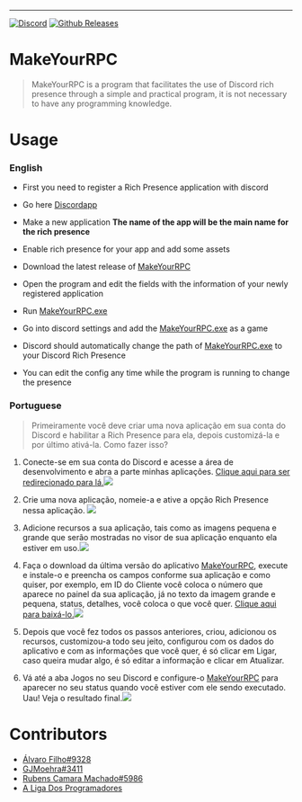 ---

[![Discord](https://img.shields.io/discord/427525850360053780.svg?style=flat-square)](https://discord.gg/heg6VB2) [![Github Releases](https://img.shields.io/github/downloads/SrSheep/MakeYourRPC/latest/total.svg?style=flat-square)](https://github.com/SrSheep/MakeYourRPC/releases)

# MakeYourRPC

> MakeYourRPC is a program that facilitates the use of Discord rich presence through a simple and practical program, it is not necessary to have any programming knowledge.

# Usage
### English

* First you need to register a Rich Presence application with discord

* Go here [Discordapp](https://discordapp.com/developers/applications/me)

* Make a new application **The name of the app will be the main name for the rich presence**

* Enable rich presence for your app and add some assets

* Download the latest release of [MakeYourRPC](https://github.com/SrSheep/MakeYourRPC/releases)

* Open the program and edit the fields with the information of your newly registered application

* Run [MakeYourRPC.exe](https://github.com/SrSheep/MakeYourRPC/releases)

* Go into discord settings and add the [MakeYourRPC.exe](https://github.com/SrSheep/MakeYourRPC/releases) as a game

* Discord should automatically change the path of [MakeYourRPC.exe](https://github.com/SrSheep/MakeYourRPC/releases) to your Discord Rich Presence



* You can edit the config any time while the program is running to change the presence



### Portuguese

> Primeiramente você deve criar uma nova aplicação em sua conta do Discord e habilitar a Rich Presence para ela, depois customizá-la e por último ativá-la. Como fazer isso?

1. Conecte-se em sua conta do Discord e acesse a área de desenvolvimento e abra a parte minhas aplicações.  [Clique aqui para ser redirecionado para lá.](https://discordapp.com/developers/applications/me)![](https://cdn.discordapp.com/attachments/426888411488714762/449790089178906634/unknown.png)

2.  Crie uma nova aplicação, nomeie-a e ative a opção Rich Presence nessa aplicação. ![](https://cdn.discordapp.com/attachments/426888411488714762/449790123014619154/unknown.png)

3. Adicione recursos a sua aplicação, tais como as imagens pequena e grande que serão mostradas no visor de sua aplicação enquanto ela estiver em uso.![](https://cdn.discordapp.com/attachments/426888411488714762/449790151061929994/unknown.png)

1. Faça o download da última versão do aplicativo [MakeYourRPC](https://github.com/SrSheep/MakeYourRPC/releases), execute e instale-o e preencha os campos conforme sua aplicação e como quiser, por exemplo, em ID do Cliente você coloca o número que aparece no painel da sua aplicação, já no texto da imagem grande e pequena, status, detalhes, você coloca o que você quer. [Clique aqui para baixá-lo.](https://github.com/SrSheep/MakeYourRPC/releases)![](https://cdn.discordapp.com/attachments/426888411488714762/449790173132095499/unknown.png)

5. Depois que você fez todos os passos anteriores, criou, adicionou os recursos, customizou-a todo seu jeito, configurou com os dados do aplicativo e com as informações que você quer, é só clicar em Ligar, caso queira mudar algo, é só editar a informação e clicar em Atualizar.

1. Vá até a aba Jogos no seu Discord e configure-o [MakeYourRPC](https://github.com/SrSheep/MakeYourRPC/releases) para aparecer no seu status quando você estiver com ele sendo executado. Uau! Veja o resultado final.![](https://cdn.discordapp.com/attachments/426888411488714762/449790487445110784/1.png)

# Contributors

* [Álvaro Filho#9328](http://github.com/SrSheep)
* [GJMoehra#3411](https://github.com/GMoehra)
* [Rubens Camara Machado#5986](https://github.com/RubensCamaraMachado)
* [A Liga Dos Programadores](https://github.com/Liga-dos-Programadores)
